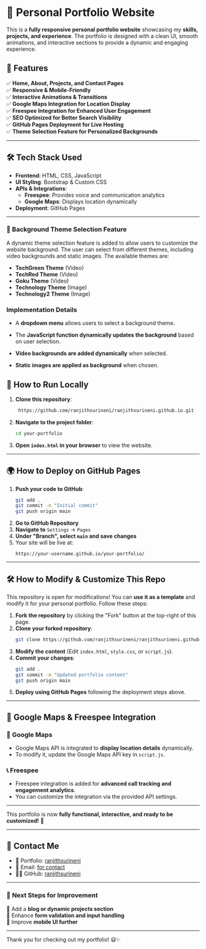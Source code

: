 # 🚀 Personal Portfolio Website

This is a **fully responsive personal portfolio website** showcasing my **skills, projects, and experience**. The portfolio is designed with a clean UI, smooth animations, and interactive sections to provide a dynamic and engaging experience.  

## 🌟 Features

✅ **Home, About, Projects, and Contact Pages**  
✅ **Responsive & Mobile-Friendly**  
✅ **Interactive Animations & Transitions**  
✅ **Google Maps Integration for Location Display**  
✅ **Freespee Integration for Enhanced User Engagement**  
✅ **SEO Optimized for Better Search Visibility**  
✅ **GitHub Pages Deployment for Live Hosting**  
✅ **Theme Selection Feature for Personalized Backgrounds**

---

## 🛠️ **Tech Stack Used**

- **Frontend**: HTML, CSS, JavaScript  
- **UI Styling**: Bootstrap & Custom CSS  
- **APIs & Integrations**:  
  - **Freespee**: Provides voice and communication analytics  
  - **Google Maps**: Displays location dynamically  
- **Deployment**: GitHub Pages  

---

### 🎨 Background Theme Selection Feature

A dynamic theme selection feature is added to allow users to customize the website background. The user can select from different themes, including video backgrounds and static images. The available themes are:

  - **TechGreen Theme** (Video)
  - **TechRed Theme** (Video)
  - **Goku Theme** (Video)
  - **Technology Theme** (Image)
  - **Technology2 Theme** (Image)

### Implementation Details
  - A **dropdown menu** allows users to select a background theme.
  - The **JavaScript function dynamically updates the background** based     on user selection.

  - **Video backgrounds are added dynamically** when selected.

  - **Static images are applied as background** when chosen.

## 📌 **How to Run Locally**

1. **Clone this repository**:
   ```sh
    https://github.com/ranjithsurineni/ranjithsurineni.github.io.git
   ```
2. **Navigate to the project folder**:
   ```sh
   cd your-portfolio
   ```
3. **Open `index.html` in your browser** to view the website.

---

## 🌍 **How to Deploy on GitHub Pages**

1. **Push your code to GitHub**:
   ```sh
   git add .
   git commit -m "Initial commit"
   git push origin main
   ```
2. **Go to GitHub Repository**  
3. **Navigate to** `Settings` → `Pages`  
4. **Under "Branch", select `main` and save changes**  
5. Your site will be live at:  
   ```
   https://your-username.github.io/your-portfolio/
   ```

---

## 🛠️ **How to Modify & Customize This Repo**

This repository is open for modifications! You can **use it as a template** and modify it for your personal portfolio. Follow these steps:  

1. **Fork the repository** by clicking the "Fork" button at the top-right of this page.  
2. **Clone your forked repository**:
   ```sh
   git clone https://github.com/ranjithsurineni/ranjithsurineni.github.io.git
   ```
3. **Modify the content** (Edit `index.html`, `style.css`, or `script.js`).  
4. **Commit your changes**:
   ```sh
   git add .
   git commit -m "Updated portfolio content"
   git push origin main
   ```
5. **Deploy using GitHub Pages** following the deployment steps above.  

---

## 🎯 **Google Maps & Freespee Integration**

### 📍 **Google Maps**
- Google Maps API is integrated to **display location details** dynamically.  
- To modify it, update the Google Maps API key in `script.js`.  

### 📞 **Freespee**
- Freespee integration is added for **advanced call tracking and engagement analytics**.  
- You can customize the integration via the provided API settings.  

---

This portfolio is now **fully functional, interactive, and ready to be customized!** 🎉  

---

## 💌 **Contact Me**

- 🔗 Portfolio: [ranjithsurineni](https://ranjithsurineni.github.io/)  
- 📧 Email: [for contact](ranjithranji1903@gmail.com)
- 👨‍💻 GitHub: [ranjithsurineni](https://github.com/ranjithsurineni/)  

---

### 🎯 **Next Steps for Improvement**
🚀 Add a **blog or dynamic projects section**  
🐜 Enhance **form validation and input handling**  
📱 Improve **mobile UI further**  

---

Thank you for checking out my portfolio! 😃✨

